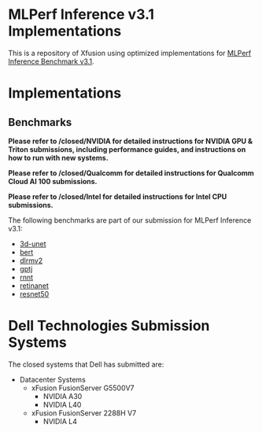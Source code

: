 # MLPerf Inference v3.1 Implementations
This is a repository of Xfusion using optimized implementations for [MLPerf Inference Benchmark v3.1](https://www.mlperf.org/inference-overview/).

# Implementations
## Benchmarks
**Please refer to /closed/NVIDIA for detailed instructions for NVIDIA GPU & Triton submissions, including performance guides, and instructions on how to run with new systems.** 

**Please refer to /closed/Qualcomm for detailed instructions for Qualcomm Cloud AI 100 submissions.**

**Please refer to /closed/Intel for detailed instructions for Intel CPU submissions.**
  
The following benchmarks are part of our submission for MLPerf Inference v3.1:
- [3d-unet](code/3d-unet/tensorrt/README.md)
- [bert](code/bert/tensorrt/README.md)
- [dlrmv2](code/dlrm-v2/tensorrt/README.md)
- [gptj](code/gptj/tensorrt/README.md)
- [rnnt](code/rnnt/tensorrt/README.md)
- [retinanet](code/retinanet/README.md)
- [resnet50](code/resnet50/tensorrt/README.md)

# Dell Technologies Submission Systems

The closed systems that Dell has submitted are:
- Datacenter Systems
  - xFusion FusionServer G5500V7
    - NVIDIA A30
    - NVIDIA L40
  - xFusion FusionServer 2288H V7
    - NVIDIA L4


